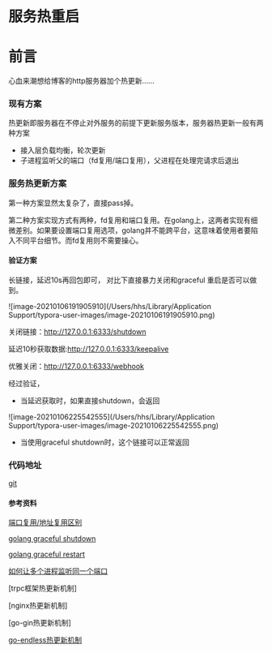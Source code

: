 

# 服务热重启

# 前言

心血来潮想给博客的http服务器加个热更新......

### 现有方案

热更新即服务器在不停止对外服务的前提下更新服务版本，服务器热更新一般有两种方案

- 接入层负载均衡，轮次更新
- 子进程监听父的端口（fd复用/端口复用），父进程在处理完请求后退出



### 服务热更新方案

第一种方案显然太复杂了，直接pass掉。

第二种方案实现方式有两种，fd复用和端口复用。在golang上，这两者实现有细微差别。如果要设置端口复用选项，golang并不能跨平台，这意味着使用者要陷入不同平台细节。而fd复用则不需要操心。



#### 验证方案

长链接，延迟10s再回包即可， 对比下直接暴力关闭和graceful 重启是否可以做到。



![image-20210106191905910](/Users/hhs/Library/Application Support/typora-user-images/image-20210106191905910.png)



关闭链接：http://127.0.0.1:6333/shutdown

延迟10秒获取数据:http://127.0.0.1:6333/keepalive

优雅关闭：http://127.0.0.1:6333/webhook



经过验证，

- 当延迟获取时，如果直接shutdown，会返回



![image-20210106225542555](/Users/hhs/Library/Application Support/typora-user-images/image-20210106225542555.png)

- 当使用graceful shutdown时，这个链接可以正常返回



### 代码地址

[git](https://github.com/Hank00AAA/light_blog)



#### 参考资料

[端口复用/地址复用区别](https://stackoverflow.com/questions/14388706/how-do-so-reuseaddr-and-so-reuseport-differ)

[golang graceful shutdown](https://leileiluoluo.com/posts/golang-shutdown-server-gracefully.html)

[golang graceful restart](http://kuangchanglang.com/golang/2017/04/27/golang-graceful-restart#references)

[如何让多个进程监听同一个端口](https://blog.csdn.net/L13763338360/article/details/106519027)

[trpc框架热更新机制]

[nginx热更新机制]

 [go-gin热更新机制]  

[go-endless热更新机制](https://studygolang.com/articles/25123?fr=sidebar)